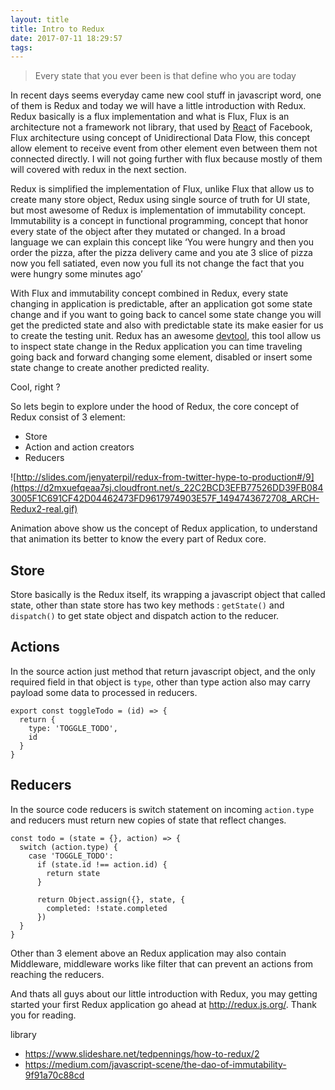 ```yaml
---
layout: title
title: Intro to Redux
date: 2017-07-11 18:29:57
tags:
---
```



> Every state that you ever been is that define who you are today

In recent days seems everyday came new cool stuff in javascript word, one of them is Redux and today we will have a little introduction with Redux. Redux basically is a flux implementation and what is Flux, Flux is an architecture not a framework not library, that used by [React](https://facebook.github.io/react/) of Facebook, Flux architecture using concept of Unidirectional Data Flow, this concept allow element to receive event from other element even between them not connected directly<!-- more -->. I will not going further with flux because mostly of them will covered with redux in the next section.

Redux is simplified the implementation of Flux, unlike Flux that allow us to create many store object, Redux using single source of truth for UI state, but most awesome of Redux is implementation of immutability concept. Immutability is a concept in functional programming, concept that honor every state of the object after they mutated or changed. In a broad language we can explain this concept like ‘You were hungry and then you order the pizza, after the pizza delivery came and you ate 3 slice of pizza now you fell satiated, even now you full its not change the fact that you were hungry some minutes ago’

With Flux and immutability concept combined in Redux, every state changing in application is predictable, after an application got some state change and if you want to going back to cancel some state change you will get the predicted state and also with predictable state its make easier for us to create the testing unit. Redux has an awesome [devtool](https://github.com/gaearon/redux-devtools), this tool allow us to inspect state change in the Redux application you can time traveling going back and forward changing some element, disabled or insert some state change to create another predicted reality.

Cool, right ?

So lets begin to explore under the hood of Redux, the core concept of Redux consist of 3 element:

- Store
- Action and action creators
- Reducers


![http://slides.com/jenyaterpil/redux-from-twitter-hype-to-production#/9](https://d2mxuefqeaa7sj.cloudfront.net/s_22C2BCD3EFB77526DD39FB0843005F1C691CF42D04462473FD9617974903E57F_1494743672708_ARCH-Redux2-real.gif)


Animation above show us the concept of Redux application, to understand that animation its better to know the every part of Redux core.


## Store

Store basically is the Redux itself, its wrapping a javascript object that called state, other than state store has two key methods : `getState()` and `dispatch()` to get state object and dispatch action to the reducer.


## Actions

In the source action just method that return javascript object, and the only required field in that object is `type`, other than type action also may carry payload some data to processed in reducers.

```
export const toggleTodo = (id) => {
  return {
    type: 'TOGGLE_TODO',
    id
  }
}
```

## Reducers

In the source code reducers is switch statement on incoming `action.type` and reducers must return new copies of state that reflect changes.

```
const todo = (state = {}, action) => {
  switch (action.type) {
    case 'TOGGLE_TODO':
      if (state.id !== action.id) {
        return state
      }

      return Object.assign({}, state, {
        completed: !state.completed
      })
  }
}
```

Other than 3 element above an Redux application may also contain Middleware, middleware works like filter that can prevent an actions from reaching the reducers.

And thats all guys about our little introduction with Redux, you may getting started your first Redux application go ahead at http://redux.js.org/. Thank you for reading.

library

- https://www.slideshare.net/tedpennings/how-to-redux/2
- https://medium.com/javascript-scene/the-dao-of-immutability-9f91a70c88cd
